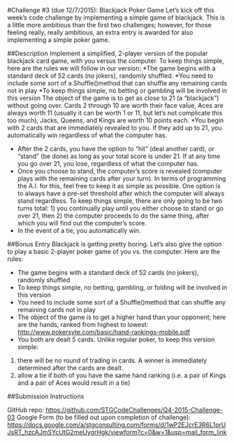 #Challenge #3 (due 12/7/2015): Blackjack Poker Game
Let’s kick off this week’s code challenge by implementing a simple game of blackjack.  This is a little more ambitious than the first two challenges; however, for those feeling really, really ambitious, an extra entry is awarded for also implementing a simple poker game.

##Description
Implement a simplified, 2-player version of the popular blackjack card game, with you versus the computer.  To keep things simple, here are the rules we will follow in our version:
*The game begins with a standard deck of 52 cards (no jokers), randomly shuffled.
*You need to include some sort of a Shuffle()method that can shuffle any remaining cards not in play
*To keep things simple, no betting or gambling will be involved in this version
The object of the game is to get as close to 21 (a “blackjack”) without going over.  Cards 2 through 10 are worth their face value, Aces are always worth 11 (usually it can be worth 1 or 11, but let’s not complicate this too much), Jacks, Queens, and Kings are worth 10 points each.
*You begin with 2 cards that are immediately revealed to you.  If they add up to 21, you automatically win regardless of what the computer has.
* After the 2 cards, you have the option to “hit” (deal another card), or “stand” (be done) as long as your total score is under 21.  If at any time you go over 21, you lose, regardless of what the computer has.
* Once you choose to stand, the computer’s score is revealed (computer plays with the remaining cards after your turn).  In terms of programming the A.I. for this, feel free to keep it as simple as possible.  One option is to always have a pre-set threshold after which the computer will always stand regardless.  To keep things simple, there are only going to be two turns total: 1) you continually play until you either choose to stand or go over 21, then 2) the computer proceeds to do the same thing, after which you will find out the computer’s score.
* In the event of a tie, you automatically win.

##Bonus Entry
Blackjack is getting pretty boring.  Let’s also give the option to play a basic 2-player poker game of you vs. the computer.  Here are the rules:
* The game begins with a standard deck of 52 cards (no jokers), randomly shuffled
* To keep things simple, no betting, gambling, or folding will be involved in this version
* You need to include some sort of a Shuffle()method that can shuffle any remaining cards not in play
* The object of the game is to get a higher hand than your opponent; here are the hands, ranked from highest to lowest: http://www.pokersyte.com/basic/hand-rankings-mobile.pdf
* You both are dealt 5 cards.  Unlike regular poker, to keep this version simple: 
1) there will be no round of trading in cards.  A winner is immediately determined after the cards are dealt. 
2) allow a tie if both of you have the same hand ranking (i.e. a pair of Kings and a pair of Aces would result in a tie)

##Submission Instructions

GitHub repo: https://github.com/STGCodeChallenges/Q4-2015-Challenge-03
Google Form (to be filled out upon completion of challenge): https://docs.google.com/a/stgconsulting.com/forms/d/1wP2EJcrE3R6L1prUJsRT_hzcAJmSYcUtG2meUygrHgk/viewform?c=0&w=1&usp=mail_form_link
